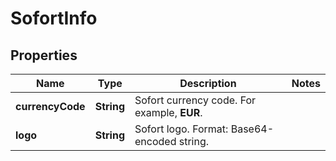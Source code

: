 

# SofortInfo


## Properties

| Name | Type | Description | Notes |
|------------ | ------------- | ------------- | -------------|
|**currencyCode** | **String** | Sofort currency code. For example, **EUR**. |  |
|**logo** | **String** | Sofort logo. Format: Base64-encoded string. |  |



